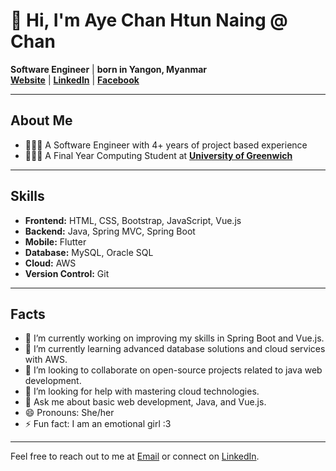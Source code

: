 # 👋 Hi, I'm Aye Chan Htun Naing @ Chan

**Software Engineer** | **born in Yangon, Myanmar**  
**[Website](https://peacechan.dev)** | **[LinkedIn](https://www.linkedin.com/in/ayechanhtunnaing)** | **[Facebook](https://facebook.com/achn.peacechan)**

---

## About Me

- 👩🏼‍💻 A Software Engineer with 4+ years of project based experience
- 👩🏻‍🎓 A Final Year Computing Student at **[University of Greenwich](https://www.gre.ac.uk/)**

---

## Skills

- **Frontend:** HTML, CSS, Bootstrap, JavaScript, Vue.js
- **Backend:** Java, Spring MVC, Spring Boot
- **Mobile:** Flutter
- **Database:** MySQL, Oracle SQL
- **Cloud:** AWS
- **Version Control:** Git

---

## Facts

- 🔭 I’m currently working on improving my skills in Spring Boot and Vue.js.
- 🌱 I’m currently learning advanced database solutions and cloud services with AWS.
- 👯 I’m looking to collaborate on open-source projects related to java web development.
- 🤔 I’m looking for help with mastering cloud technologies.
- 💬 Ask me about basic web development, Java, and Vue.js.
- 😄 Pronouns: She/her
- ⚡ Fun fact: I am an emotional girl :3

---

Feel free to reach out to me at [Email](mailto:achn.dev@gmail.com) or connect on [LinkedIn](https://www.linkedin.com/in/ayechanhtunnaing).
